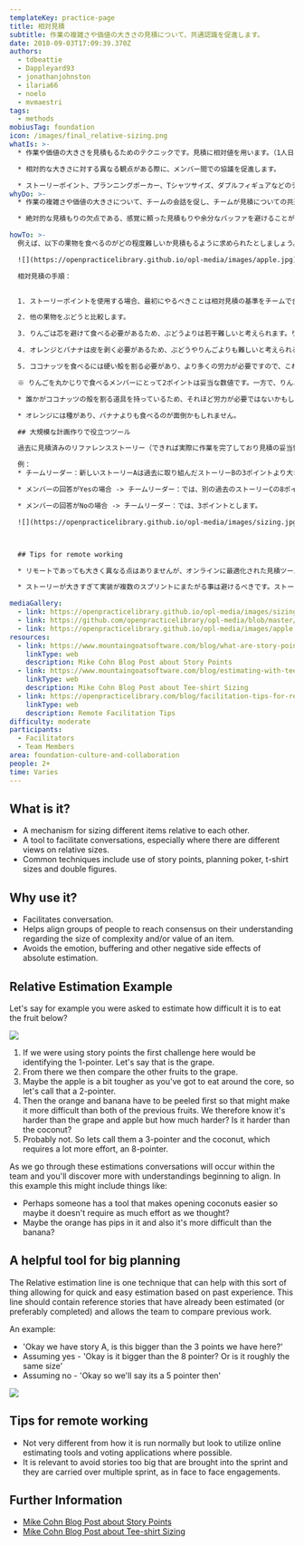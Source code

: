 ```yaml
---
templateKey: practice-page
title: 相対見積
subtitle: 作業の複雑さや価値の大きさの見積について、共通認識を促進します。
date: 2018-09-03T17:09:39.370Z
authors:
  - tdbeattie
  - Dappleyard93
  - jonathanjohnston
  - ilaria66
  - noelo
  - mvmaestri
tags:
  - methods
mobiusTag: foundation
icon: /images/final_relative-sizing.png
whatIs: >-
  * 作業や価値の大きさを見積もるためのテクニックです。見積に相対値を用います。（1人日、10人月のような見積ではなく、タスクAとBの見積工数は1:3、のように相対値で見積を行います。）

  * 相対的な大きさに対する異なる観点がある際に、メンバー間での協議を促進します。

  * ストーリーポイント、プランニングポーカー、Tシャツサイズ、ダブルフィギュアなどのテクニックが使用されます。
whyDo: >-
  * 作業の複雑さや価値の大きさについて、チームの会話を促し、チームが見積についての共通の理解を持つことを助けます。

  * 絶対的な見積もりの欠点である、感覚に頼った見積もりや余分なバッファを避けることができます。（例えば、プロジェクトの初期に最終工程までの見積を出そうとすると、後半の工程では大きめのバッファを用意するケースが多いです。バッファが大きいとは、見積に不確かさが大きいことを意味します。）

howTo: >-
  例えば、以下の果物を食べるのがどの程度難しいか見積もるように求められたとしましょう。（果物を食べるには種を取る、皮を剥くといった工程が必要になります。）

  ![](https://openpracticelibrary.github.io/opl-media/images/apple.jpg)

  相対見積の手順：

  
  1. ストーリーポイントを使用する場合、最初にやるべきことは相対見積の基準をチームで合意して設定することです。ここではぶどうを食べる難しさを基準の1ポイントとしてチームで合意します。

  2. 他の果物をぶどうと比較します。

  3. りんごは芯を避けて食べる必要があるため、ぶどうよりは若干難しいと考えられます。りんごは2ポイントとしてチームで合意できるでしょう(※)。

  4. オレンジとバナナは皮を剥く必要があるため、ぶどうやりんごよりも難しいと考えられるので、これらを3ポイントで合意できるでしょう。

  5. ココナッツを食べるには硬い殻を割る必要があり、より多くの労力が必要ですので、これを8ポイントで合意できるでしょう。

  ※ りんごを丸かじりで食べるメンバーにとって2ポイントは妥当な数値です。一方で、りんごとは皮を剥いてカットしてから食べる果物だと考えるメンバーもいるかもしれず、そのようなメンバーにとってポイントは3か5が妥当です。メンバー間で想定ポイントを話し合う際に、メンバーによって想定ポイントが大きく異なることがありますが、このときメンバー間で前提や想定する工程の認識に大きなズレが生じている可能性が高いです。自分が考える見積の根拠や前提を話し合うことで、認識がズレたまま後工程に進むことを避けることができます。皮剥きとカットの他にも、例えば下記のような背景によりポイントの修正が必要になるかもしれません。

  * 誰かがココナッツの殻を割る道具を持っているため、それほど労力が必要ではないかもしれません。

  * オレンジには種があり、バナナよりも食べるのが面倒かもしれません。

  ## 大規模な計画作りで役立つツール

  過去に見積済みのリファレンスストーリー（できれば実際に作業を完了しており見積の妥当性が検証済みであることが望ましい）を基準に見積もることで、素早く簡易な見積を得ることが可能になります。活動のサイクル（スプリント）に併せて見積を繰り返すことで、チームは見積の妥当性を学習し、より正確な見積を体得していきます。

  例：
  * チームリーダー：新しいストーリーAは過去に取り組んだストーリーBの3ポイントより大きいと思いますか？

  * メンバーの回答がYesの場合 -> チームリーダー：では、別の過去のストーリーCの8ポイントよりも大きいでしょうか、大体同じサイズでしょうか？

  * メンバーの回答がNoの場合 -> チームリーダー：では、3ポイントとします。

  ![](https://openpracticelibrary.github.io/opl-media/images/sizing.jpg)



  ## Tips for remote working

  * リモートであっても大きく異なる点はありませんが、オンラインに最適化された見積ツールや投票ツールの活用は検討すべきです。

  * ストーリーが大きすぎて実装が複数のスプリントにまたがる事は避けるべきです。ストーリーの分割を検討しましょう。

mediaGallery:
  - link: https://openpracticelibrary.github.io/opl-media/images/sizing.jpg
  - link: https://github.com/openpracticelibrary/opl-media/blob/master/images/Relative%20Sizing.jpeg?raw=true
  - link: https://openpracticelibrary.github.io/opl-media/images/apple.jpg
resources:
  - link: https://www.mountaingoatsoftware.com/blog/what-are-story-points
    linkType: web
    description: Mike Cohn Blog Post about Story Points
  - link: https://www.mountaingoatsoftware.com/blog/estimating-with-tee-shirt-sizes
    linkType: web
    description: Mike Cohn Blog Post about Tee-shirt Sizing
  - link: https://openpracticelibrary.com/blog/facilitation-tips-for-remote-sessions/
    linkType: web
    description: Remote Facilitation Tips
difficulty: moderate
participants:
  - Facilitators
  - Team Members
area: foundation-culture-and-collaboration
people: 2+
time: Varies
---
```

## What is it?

* A mechanism for sizing different items relative to each other.
* A tool to facilitate conversations, especially where there are different views on relative sizes.
* Common techniques include use of story points, planning poker, t-shirt sizes and double figures.

## Why use it?

* Facilitates conversation.
* Helps align groups of people to reach consensus on their understanding regarding the size of complexity and/or value of an item.
* Avoids the emotion, buffering and other negative side effects of absolute estimation.

## Relative Estimation Example

Let's say for example you were asked to estimate how difficult it is to eat the fruit below?

![](/images/apple.jpg)

1. If we were using story points the first challenge here would be identifying the 1-pointer. Let's say that is the grape.
2. From there we then compare the other fruits to the grape.
3. Maybe the apple is a bit tougher as you've got to eat around the core, so let's call that a 2-pointer.
4. Then the orange and banana have to be peeled first so that might make it more difficult than both of the previous fruits. We therefore know it's harder than the grape and apple but how much harder? Is it harder than the coconut?
5. Probably not. So lets call them a 3-pointer and the coconut, which requires a lot more effort, an 8-pointer.

As we go through these estimations conversations will occur within the team and you'll discover more with understandings beginning to align. In this example this might include things like:

* Perhaps someone has a tool that makes opening coconuts easier so maybe it doesn't require as much effort as we thought?
* Maybe the orange has pips in it and also it's more difficult than the banana?

## A helpful tool for big planning

The Relative estimation line is one technique that can help with this sort of thing allowing for quick and easy estimation based on past experience. This line should contain reference stories that have already been estimated (or preferably completed) and allows the team to compare previous work.

An example:

* 'Okay we have story A, is this bigger than the 3 points we have here?'
* Assuming yes - 'Okay is it bigger than the 8 pointer? Or is it roughly the same size'
* Assuming no - 'Okay so we'll say its a 5 pointer then'

![](/images/sizing.jpg)

## Tips for remote working

* Not very different from how it is run normally but look to utilize online estimating tools and voting applications where possible.
* It is relevant to avoid stories too big that are brought into the sprint and they are carried over multiple sprint, as in face to face engagements.

## Further Information

* [Mike Cohn Blog Post about Story Points](https://www.mountaingoatsoftware.com/blog/what-are-story-points)
* [Mike Cohn Blog Post about Tee-shirt Sizing](https://www.mountaingoatsoftware.com/blog/estimating-with-tee-shirt-sizes)

